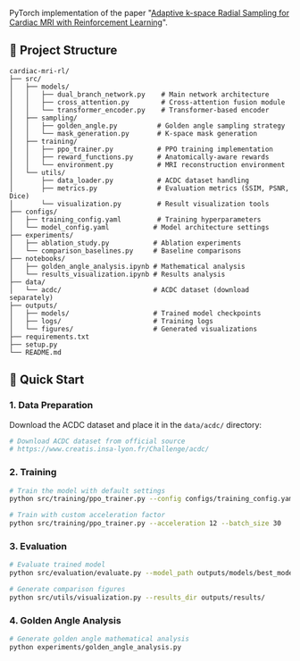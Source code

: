 PyTorch implementation of the paper "[Adaptive k-space Radial Sampling for Cardiac MRI with Reinforcement Learning](https://www.sciencedirect.com/science/article/pii/S092523122500788X)".

## 📁 Project Structure

```
cardiac-mri-rl/
├── src/
│   ├── models/
│   │   ├── dual_branch_network.py    # Main network architecture
│   │   ├── cross_attention.py        # Cross-attention fusion module
│   │   └── transformer_encoder.py    # Transformer-based encoder
│   ├── sampling/
│   │   ├── golden_angle.py          # Golden angle sampling strategy
│   │   └── mask_generation.py       # K-space mask generation
│   ├── training/
│   │   ├── ppo_trainer.py           # PPO training implementation
│   │   ├── reward_functions.py      # Anatomically-aware rewards
│   │   └── environment.py           # MRI reconstruction environment
│   └── utils/
│       ├── data_loader.py           # ACDC dataset handling
│       ├── metrics.py               # Evaluation metrics (SSIM, PSNR, Dice)
│       └── visualization.py         # Result visualization tools
├── configs/
│   ├── training_config.yaml         # Training hyperparameters
│   └── model_config.yaml           # Model architecture settings
├── experiments/
│   ├── ablation_study.py           # Ablation experiments
│   └── comparison_baselines.py     # Baseline comparisons
├── notebooks/
│   ├── golden_angle_analysis.ipynb # Mathematical analysis
│   └── results_visualization.ipynb # Results analysis
├── data/
│   └── acdc/                       # ACDC dataset (download separately)
├── outputs/
│   ├── models/                     # Trained model checkpoints
│   ├── logs/                       # Training logs
│   └── figures/                    # Generated visualizations
├── requirements.txt
├── setup.py
└── README.md
```

## 🚀 Quick Start

### 1. Data Preparation

Download the ACDC dataset and place it in the `data/acdc/` directory:

```bash
# Download ACDC dataset from official source
# https://www.creatis.insa-lyon.fr/Challenge/acdc/
```

### 2. Training

```bash
# Train the model with default settings
python src/training/ppo_trainer.py --config configs/training_config.yaml

# Train with custom acceleration factor
python src/training/ppo_trainer.py --acceleration 12 --batch_size 30
```

### 3. Evaluation

```bash
# Evaluate trained model
python src/evaluation/evaluate.py --model_path outputs/models/best_model.pth --test_data data/acdc/test/

# Generate comparison figures
python src/utils/visualization.py --results_dir outputs/results/
```

### 4. Golden Angle Analysis

```bash
# Generate golden angle mathematical analysis
python experiments/golden_angle_analysis.py
```
